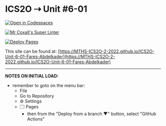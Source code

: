 # ICS2O ⇢ Unit #6-01

[![Open in Codespaces](https://classroom.github.com/assets/launch-codespace-7f7980b617ed060a017424585567c406b6ee15c891e84e1186181d67ecf80aa0.svg)](https://classroom.github.com/open-in-codespaces?assignment_repo_id=11173523)

[![Mr Coxall's Super Linter](https://github.com/MTHS-ICS2O-2-2022/ICS2O-Unit-6-01-Fares-Abdelkader/workflows/Mr%20Coxall's%20Super%20Linter/badge.svg)](https://github.com/MTHS-ICS2O-2-2022/ICS2O-Unit-6-01-Fares-Abdelkader/actions)

[![Deploy Pages](https://github.com/MTHS-ICS2O-2-2022/ICS2O-Unit-6-01-Fares-Abdelkader/workflows/Deploy%20Pages/badge.svg)](https://github.com/MTHS-ICS2O-2-2022/ICS2O-Unit-6-01-Fares-Abdelkader/actions)

This site can be found at: [https://MTHS-ICS2O-2-2022.github.io/ICS2O-Unit-6-01-Fares-Abdelkader](https://MTHS-ICS2O-2-2022.github.io/ICS2O-Unit-6-01-Fares-Abdelkader)

---

**NOTES ON INITIAL LOAD:**
- remember to goto on the menu bar:
  - File
  - Go to Repository
  - ⚙ Settings
  - 🗔 Pages
    - then from the "Deploy from a branch ▼" button, select "GitHub Actions"
